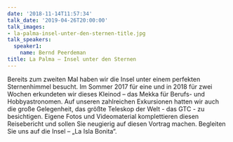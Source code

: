 ```yaml
---
date: '2018-11-14T11:57:34'
talk_date: '2019-04-26T20:00:00'
talk_images:
- la-palma-insel-unter-den-sternen-title.jpg
talk_speakers:
  speaker1:
    name: Bernd Peerdeman
title: La Palma – Insel unter den Sternen
---
```

Bereits zum zweiten Mal haben wir die Insel unter einem perfekten Sternenhimmel besucht. Im Sommer 2017 für eine und in 2018 für zwei Wochen erkundeten wir dieses Kleinod – das Mekka für Berufs- und Hobbyastronomen. Auf unseren zahlreichen Exkursionen hatten wir auch die große Gelegenheit, das größte Teleskop der Welt - das GTC - zu besichtigen. Eigene Fotos und Videomaterial komplettieren diesen Reisebericht und sollen Sie neugierig auf diesen Vortrag machen. Begleiten Sie uns auf die Insel – „La Isla Bonita“.